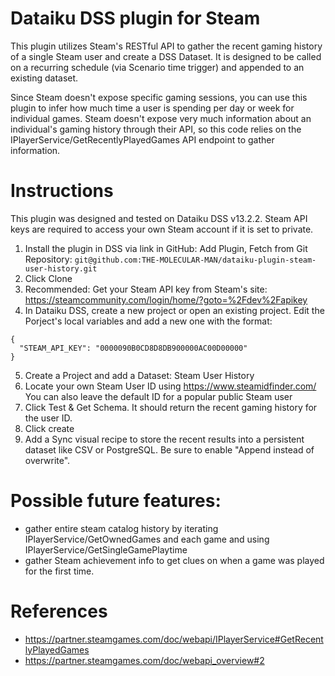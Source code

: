 # Dataiku DSS plugin for Steam

This plugin utilizes Steam's RESTful API to gather the recent gaming history of a single Steam user and create a DSS Dataset. It is designed to be called on a recurring schedule (via Scenario time trigger) and appended to an existing dataset. 

Since Steam doesn't expose specific gaming sessions, you can use this plugin to infer how much time a user is spending per day or week for individual games. Steam doesn't expose very much information about an individual's gaming history through their API, so this code relies on the IPlayerService/GetRecentlyPlayedGames API endpoint to gather information.

# Instructions
This plugin was designed and tested on Dataiku DSS v13.2.2. Steam API keys are required to access your own Steam account if it is set to private.

1) Install the plugin in DSS via link in GitHub: Add Plugin, Fetch from Git Repository: ```git@github.com:THE-MOLECULAR-MAN/dataiku-plugin-steam-user-history.git```
2) Click Clone
3) Recommended: Get your Steam API key from Steam's site: https://steamcommunity.com/login/home/?goto=%2Fdev%2Fapikey
4) In Dataiku DSS, create a new project or open an existing project. Edit the Porject's local variables and add a new one with the format:
```
{
  "STEAM_API_KEY": "0000090B0CD8D8DB900000AC00D00000"
}
```
5) Create a Project and add a Dataset: Steam User History
6) Locate your own Steam User ID using https://www.steamidfinder.com/ You can also leave the default ID for a popular public Steam user
7) Click Test & Get Schema. It should return the recent gaming history for the user ID.
8) Click create
9) Add a Sync visual recipe to store the recent results into a persistent dataset like CSV or PostgreSQL. Be sure to enable "Append instead of overwrite".

# Possible future features:
* gather entire steam catalog history by iterating IPlayerService/GetOwnedGames and each game and using IPlayerService/GetSingleGamePlaytime
* gather Steam achievement info to get clues on when a game was played for the first time.

# References
* https://partner.steamgames.com/doc/webapi/IPlayerService#GetRecentlyPlayedGames
* https://partner.steamgames.com/doc/webapi_overview#2
